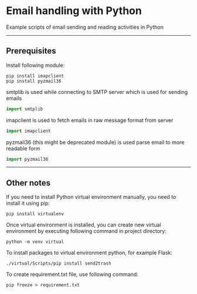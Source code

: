 # Email handling with Python

Example scripts of email sending and reading activities in Python

---

## Prerequisites

Install following module:
```console
pip install imapclient
pip install pyzmail36
```

smtplib is used while connecting to SMTP server which is used for sending emails
```python
import smtplib
```

imapclient is used to fetch emails in raw message format from server
```python
import imapclient
```

pyzmail36 (this might be deprecated module) is used parse email to more readable form
```python
import pyzmail36
```

---


## Other notes

If you need to install Python virtual environment manually, you need to install it using pip:
```console
pip install virtualenv
```

Once virtual environment is installed, you can create new virtual environment by executing following command in project directory:
```console
python -m venv virtual
```

To install packages to virtual environment python, for example Flask:
```console
./virtual/Scripts/pip install send2trash
```

To create requirement.txt file, use following command:
```console
pip freeze > requirement.txt
```